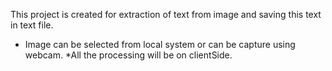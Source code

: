 This project is created for extraction of text
 from image and saving this text in text file.

* Image can be selected from local system or can be capture using webcam.
*All the processing will be on clientSide.
